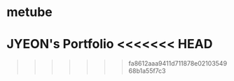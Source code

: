 # metube

JYEON's Portfolio
<<<<<<< HEAD
=======


>>>>>>> fa8612aaa9411d711878e0210354968b1a55f7c3
